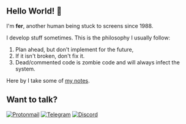 ## Hello World! 👋

I'm **fer**, another human being stuck to screens since 1988.

I develop stuff sometimes. This is the philosophy I usually follow:

1. Plan ahead, but don't implement for the future,
2. If it isn't broken, don't fix it.
3. Dead/commented code is zombie code and will always infect the system.

Here by I take some of [my notes](notes).

## Want to talk?

[<img alt="Protonmail" src="https://img.shields.io/badge/ProtonMail-8B89CC?style=for-the-badge&logo=protonmail&logoColor=white" />](mailto:seeyoudowntheroad@pm.me)
[<img alt="Telegram" src="https://img.shields.io/badge/Telegram-2CA5E0?style=for-the-badge&logo=telegram&logoColor=white" />](https://t.me/my_name_is_fer) [<img alt="Discord" src="https://img.shields.io/badge/DISCORD%20-%237289DA.svg?&style=for-the-badge&logo=discord&logoColor=white"/>](https://discordapp.com/users/725078473059598458/)

